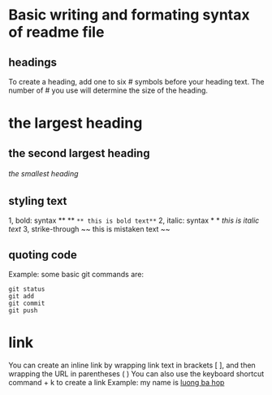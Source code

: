 # Basic writing and formating syntax of readme file

## headings

To create a heading, add one to six # symbols before your heading text. The number of # you use  will determine the size of the heading.

# the largest heading
## the second largest heading
###### the smallest heading

## styling text
1, bold: syntax ** ** 
`
** this is bold text**
`
2, italic: syntax * * 
*this is italic text*
3, strike-through
~~ this is mistaken text ~~
 
## quoting code
Example: some basic git commands are:
```
git status
git add
git commit
git push
```
# link 
You can create an inline link by wrapping link text in brackets [ ], and then wrapping the URL in parentheses ( ) You can also use the keyboard shortcut command + k to create a link
Example:
my name is [ luong ba hop ](http://teachyourself.vn)